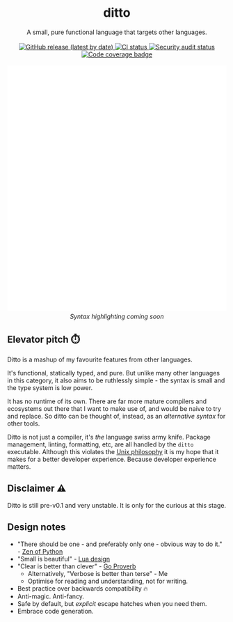 <h1 align="center">ditto</h1>

<p align="center">
  A small, pure functional language that targets other languages.
  <br><br>
  <a href="https://github.com/ditto-lang/ditto/releases/latest">
  <img alt="GitHub release (latest by date)" src="https://img.shields.io/github/v/release/ditto-lang/ditto">
  </a>
  <a href="https://github.com/ditto-lang/ditto/actions/workflows/ci.yaml">
    <img src="https://github.com/ditto-lang/ditto/actions/workflows/ci.yaml/badge.svg?branch=main" alt="CI status">
  </a>
  <a href="https://github.com/ditto-lang/ditto/actions/workflows/security-audit.yaml">
    <img src="https://github.com/ditto-lang/ditto/actions/workflows/security-audit.yaml/badge.svg?branch=main" alt="Security audit status">
  </a>
  <a href="https://codecov.io/gh/ditto-lang/ditto">
    <img src="https://codecov.io/gh/ditto-lang/ditto/branch/main/graph/badge.svg?token=6TTRJO2KK0" alt="Code coverage badge"/>
  </a>
  <br><br>
  <img src="./images/hello-ditto.svg" alt="Hello world program in ditto">
  <br>
  <em>Syntax highlighting coming soon</em>
</p>

## Elevator pitch ⏱️

Ditto is a mashup of my favourite features from other languages.

It's functional, statically typed, and pure. But unlike many other languages in this category, it also aims to be ruthlessly simple - the syntax is small and the type system is low power.

It has no runtime of its own. There are far more mature compilers and ecosystems out there that I want to make use of, and would be naive to try and replace. So ditto can be thought of, instead, as an _alternative syntax_ for other tools.

Ditto is not just a compiler, it's _the_ language swiss army knife. Package management, linting, formatting, etc, are all handled by the `ditto` executable. Although this violates the [Unix philosophy](https://en.wikipedia.org/wiki/Unix_philosophy) it is my hope that it makes for a better developer experience. Because developer experience matters.

## Disclaimer ⚠️

Ditto is still pre-v0.1 and very unstable. It is only for the curious at this stage.

## Design notes

- "There should be one - and preferably only one - obvious way to do it." - [Zen of Python](https://peps.python.org/pep-0020/)
- "Small is beautiful" - [Lua design](https://web.stanford.edu/class/ee380/Abstracts/100310-slides.pdf)
- "Clear is better than clever" - [Go Proverb](https://go-proverbs.github.io/)
  - Alternatively, "Verbose is better than terse" - Me
  - Optimise for reading and understanding, not for writing.
- Best practice over backwards compatibility 🔥
- Anti-magic. Anti-fancy.
- Safe by default, but _explicit_ escape hatches when you need them.
- Embrace code generation.

[carbon-screenshot]: https://carbon.now.sh/?bg=rgba%28237%2C118%2C248%2C1%29&t=material&wt=none&l=text&width=581&ds=true&dsyoff=20px&dsblur=68px&wc=true&wa=false&pv=56px&ph=56px&ln=true&fl=1&fm=dm&fs=14px&lh=133%25&si=false&es=1x&wm=false&code=module%2520Hello.Ditto%2520exports%2520%28..%29%253B%250A%250Aimport%2520%28core%29%2520String%253B%250Aimport%2520%28node-readline%29%2520Readline%2520%28question%29%253B%250Aimport%2520%28js-console%29%2520Console%253B%250A%250Atype%2520Greeting%2520%253D%2520%250A%2520%2520%257C%2520Generic%250A%2520%2520%257C%2520Name%28String%29%253B%250A%250Agreeting_to_string%2520%253D%2520%28greeting%253A%2520Greeting%29%253A%2520String%2520-%253E%2520%250A%2509match%2520greeting%2520with%250A%2509%257C%2520Generic%2520-%253E%2520%2522Hello%2520there%21%2522%250A%2509%257C%2520Name%28name%29%2520-%253E%2520%2522Hello%2520there%252C%2520%2524%257Bname%257D%21%2522%253B%250A%250Amain%2520%253D%2520do%2520%257B%250A%2520%2520response%2520%253C-%2520question%28%2522What%27s%2520your%2520name%253F%2522%29%253B%250A%2520%2520let%2520greeting%2520%253D%2520%250A%2509if%2520String.is_empty%28response%29%2520then%2520%250A%2509%2509%2520Generic%250A%2509else%250A%2509%2509Name%28response%29%250A%250A%2520%2520greeting_to_string%28greeting%29%2520%257C%253E%2520Console.log%2509%250A%257D%253B
